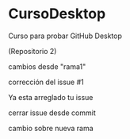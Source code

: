 # CursoDesktop
Curso para probar GitHub Desktop

(Repositorio 2)

cambios desde "rama1"

corrección del issue #1


Ya esta arreglado tu issue

cerrar issue desde commit

cambio sobre nueva rama


